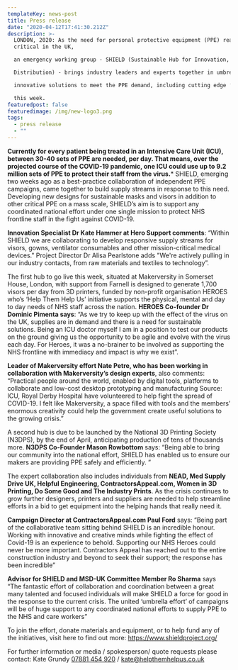 ```yaml
---
templateKey: news-post
title: Press release
date: "2020-04-12T17:41:30.212Z"
description: >-
  LONDON, 2020: As the need for personal protective equipment (PPE) reaches
  critical in the UK,

  an emergency working group - SHIELD (Sustainable Hub for Innovation, Execution, Launch and

  Distribution) - brings industry leaders and experts together in umbrella collaboration to create

  innovative solutions to meet the PPE demand, including cutting edge ‘printing hubs’ in London

  this week.
featuredpost: false
featuredimage: /img/new-logo3.png
tags:
  - press release
  - ""
---
```

**Currently for every patient being treated in an Intensive Care Unit (ICU), between 30-40 sets of PPE are needed, per day. That means, over the projected course of the COVID-19 pandemic, one ICU could use up to 9.2 million sets of PPE to protect their staff from the virus.*** SHIELD, emerging two weeks ago as a best-practice collaboration of independent PPE campaigns, came together to build supply streams in response to this need. Developing new designs for sustainable masks and visors in addition to other critical PPE on a mass scale, SHIELD’s aim is to support any coordinated national effort under one single mission to protect NHS frontline staff in the fight against COVID-19. 

**Innovation Specialist Dr Kate Hammer at Hero Support comments**: “Within SHIELD we are collaborating to develop responsive supply streams for visors, gowns, ventilator consumables and other mission-critical medical devices." Project Director Dr Alisa Pearlstone adds "We're actively pulling in our industry contacts, from raw materials and textiles to technology”.

The first hub to go live this week, situated at Makerversity in Somerset House, London, with support from Farnell is designed to generate 1,700 visors per day from 3D printers, funded by non-profit organisation HEROES who’s ‘Help Them Help Us’ initiative supports the physical, mental and day to day needs of NHS staff across the nation. **HEROES Co-founder Dr Dominic Pimenta says**: “As we try to keep up with the effect of the virus on the UK, supplies are in demand and there is a need for sustainable solutions. Being an ICU doctor myself I am in a position to test our products on the ground giving us the opportunity to be agile and evolve with the virus each day. For Heroes, it was a no-brainer to be involved as supporting the NHS frontline with immediacy and impact is why we exist”. 

**Leader of Makerversity effort Nate Petre, who has been working in collaboration with Makerversity’s design experts**, also comments: “Practical people around the world, enabled by digital tools, platforms to collaborate and low-cost desktop prototyping and manufacturing Source: ICU, Royal Derby Hospital have volunteered to help fight the spread of COVID-19. I felt like Makerversity, a space filled with tools and the members’ enormous creativity could help the government create useful solutions to the growing crisis.”

A second hub is due to be launched by the National 3D Printing Society (N3DPS), by the end of April, anticipating production of tens of thousands more. **N3DPS Co-Founder Mason Rowbottom** says: “Being able to bring our community into the national effort, SHIELD has enabled us to ensure our makers are providing PPE safely and efficiently. ”

The expert collaboration also includes individuals from **NEAD, Med Supply Drive UK, Helpful Engineering, ContractorsAppeal.com, Women in 3D Printing, Do Some Good and The Industry Prints**. As the crisis continues to grow further designers, printers and suppliers are needed to help streamline efforts in a bid to get equipment into the helping hands that really need it.

**Campaign Director at ContractorsAppeal.com Paul Ford** says: “Being part of the collaborative team sitting behind SHIELD is an incredible honour. Working with innovative and creative minds while fighting the effect of Covid-19 is an experience to behold. Supporting our NHS Heroes could never be more important. Contractors Appeal has reached out to the entire construction industry and beyond to seek their support; the response has been incredible”

**Advisor for SHIELD and MSD-UK Committee Member Ro Sharma** says “The fantastic effort of collaboration and coordination between a great many talented and focused individuals will make SHIELD a force for good in the response to the current crisis. The united ‘umbrella effort’ of campaigns will be of huge support to any coordinated national efforts to supply PPE to the NHS and care workers”

To join the effort, donate materials and equipment, or to help fund any of the initiatives, visit here to find out more: <https://www.shieldproject.org/>

For further information or media / spokesperson/ quote requests please contact: Kate Grundy [07881 454 920](<tel:07881 454 920>) / [kate@helpthemhelpus.co.uk](kate@helpthemhelpus.co.uk)